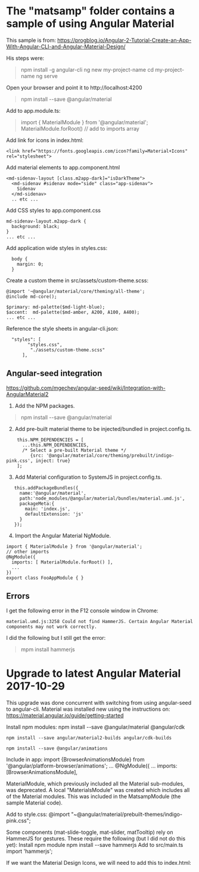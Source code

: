 # The "matsamp" folder contains a sample of using Angular Material

This sample is from:
https://progblog.io/Angular-2-Tutorial-Create-an-App-With-Angular-CLI-and-Angular-Material-Design/

His steps were:

> npm install -g angular-cli
> ng new my-project-name
> cd my-project-name
> ng serve

Open your browser and point it to http://localhost:4200

> npm install --save @angular/material

Add to app.module.ts:

> import { MaterialModule } from '@angular/material';  
> MaterialModule.forRoot()        // add to imports array  

Add link for icons in index.html:
```
<link href="https://fonts.googleapis.com/icon?family=Material+Icons" rel="stylesheet">
```

Add material elements to app.component.html

```
<md-sidenav-layout [class.m2app-dark]="isDarkTheme">
  <md-sidenav #sidenav mode="side" class="app-sidenav">
    Sidenav
  </md-sidenav>
  .. etc ...
``` 


Add CSS styles to app.component.css
```
md-sidenav-layout.m2app-dark {
  background: black;
}
... etc ...
```

Add application wide styles in styles.css:
```
  body {
    margin: 0;
  }
```

Create a custom theme in src/assets/custom-theme.scss:
```
@import '~@angular/material/core/theming/all-theme';
@include md-core();

$primary: md-palette($md-light-blue);
$accent:  md-palette($md-amber, A200, A100, A400);
... etc ...
```

Reference the style sheets in angular-cli.json:
```
  "styles": [
        "styles.css",
     	 "./assets/custom-theme.scss"
      ],
```

## Angular-seed integration

https://github.com/mgechev/angular-seed/wiki/Integration-with-AngularMaterial2

1. Add the NPM packages.

> npm install --save @angular/material


2. Add pre-built material theme to be injected/bundled in project.config.ts.
```
    this.NPM_DEPENDENCIES = [
      ...this.NPM_DEPENDENCIES,
      /* Select a pre-built Material theme */
         {src: '@angular/material/core/theming/prebuilt/indigo-pink.css', inject: true}
    ];
```

3. Add Material configuration to SystemJS in project.config.ts.
```
   this.addPackageBundles({
     name:'@angular/material',
     path:'node_modules/@angular/material/bundles/material.umd.js',
     packageMeta:{
       main: 'index.js',
       defaultExtension: 'js'
     }
   });
```

4. Import the Angular Material NgModule.
```
import { MaterialModule } from '@angular/material';
// other imports 
@NgModule({
  imports: [ MaterialModule.forRoot() ],
  ...
})
export class FooAppModule { }
```

## Errors

I get the following error in the F12 console window in Chrome:

    material.umd.js:3258 Could not find HammerJS. Certain Angular Material components may not work correctly.

I did the following but I still get the error:
> mpm install hammerjs


# Upgrade to latest Angular Material 2017-10-29

This upgrade was done concurrent with switching from using angular-seed to angular-cli.
Material was installed new using the instructions on: 
https://material.angular.io/guide/getting-started

  Install npm modules:
    npm install --save @angular/material @angular/cdk

    npm install --save angular/material2-builds angular/cdk-builds

    npm install --save @angular/animations

  Include in app:
    import {BrowserAnimationsModule} from '@angular/platform-browser/animations';
    ...
    @NgModule({
      ...
      imports: [BrowserAnimationsModule],

  MaterialModule, which previously included all the Material sub-modules, was deprecated.
  A local "MaterialsModule" was created which includes all of the Material modules. This was included
  in the MatsampModule (the sample Material code).

  Add to style.css:
    @import "~@angular/material/prebuilt-themes/indigo-pink.css";

  Some components (mat-slide-toggle, mat-slider, matTooltip) rely on HammerJS for gestures.
  These require the following (but I did not do this yet):
    Install npm module
      npm install --save hammerjs
    Add to src/main.ts
      import 'hammerjs';

  If we want the Material Design Icons, we will need to add this to index.html:
    <link href="https://fonts.googleapis.com/icon?family=Material+Icons" rel="stylesheet">